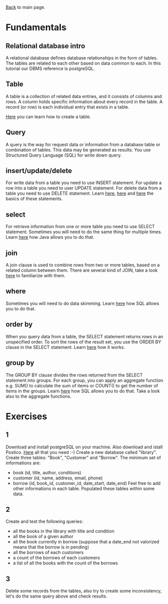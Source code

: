 [Back](../README.md) to main page.

# Fundamentals

## Relational database intro

A relational database defines database relationships in the form of tables. 
The tables are related to each other based on data common to each.
In this tutorial our DBMS reference is postgreSQL.

## Table

A table is a collection of related data entries, and it consists of columns and rows.
A column holds specific information about every record in the table.
A record (or row) is each individual entry that exists in a table.

[Here](https://www.postgresqltutorial.com/postgresql-tutorial/postgresql-create-table/) you can learn how to create a table.

## Query

A query is the way for request data or information from a database table or combination of tables. 
This data may be generated as results.
You use Structured Query Language (SQL) for write down query.

## insert/update/delete

For write data from a table you need to use INSERT statement.
For update a row into a table you need to user UPDATE statement.
For delete data from a table you need to use DELETE statement.
Learn [here](https://www.postgresqltutorial.com/postgresql-tutorial/postgresql-insert/), [here](https://www.postgresqltutorial.com/postgresql-tutorial/postgresql-update/) and [here](https://www.postgresqltutorial.com/postgresql-tutorial/postgresql-delete/) the basics of these statements.

## select

For retrieve information from one or more table you need to use SELECT statement.
Sometimes you will need to do the same thing for multiple times.
Learn [here](https://www.postgresqltutorial.com/postgresql-tutorial/postgresql-select/) how Java allows you to do that.

## join

A join clause is used to combine rows from two or more tables, based on a related column between them.
There are several kind of JOIN, take a look [here](https://www.postgresqltutorial.com/postgresql-tutorial/postgresql-joins/) to familiarize with them.

## where

Sometimes you will need to do data skimming.
Learn [here](https://www.postgresqltutorial.com/postgresql-tutorial/postgresql-where/) how SQL allows you to do that.

## order by

When you query data from a table, the SELECT statement returns rows in an unspecified order. To sort the rows of the result set, you use the ORDER BY clause in the SELECT statement.
Learn [here](https://www.postgresqltutorial.com/postgresql-tutorial/postgresql-order-by/) how it works.

## group by

The GROUP BY clause divides the rows returned from the SELECT statement into groups. For each group, you can apply an aggregate function e.g. SUM() to calculate the sum of items or COUNT() to get the number of items in the groups.
Learn [here](https://www.postgresqltutorial.com/postgresql-tutorial/postgresql-group-by/) how SQL allows you to do that.
Take a look also to the aggregate functions.

# Exercises

## 1 
Download and install postgreSQL on your machine.
Also download and istall Postico.
[Here](https://postgresapp.com/) all that you need :-)
Create a new database called "library". Create three tables: "Book", "Customer" and "Borrow".
The minimum set of informations are:
- book (id, title, author, conditions)
- customer (id, name, address, email, phone)
- borrow (id, book_id, customer_id, date_start, date_end)
Feel free to add other informations in each table. 
Populated these tables within some data.

## 2 
Create and test the following queries:
- all the books in the library with title and condition
- all the book of a given author
- all the book currently in borrow (suppose that a date_end not valorized means that the borrow is in pending)
- all the borrows of each customers
- a count of the borrows of each customers
- a list of all the books with the count of the borrows

## 3 
Delete some records from the tables, also try to create some inconsistency, let's do the same query above and check results. 
